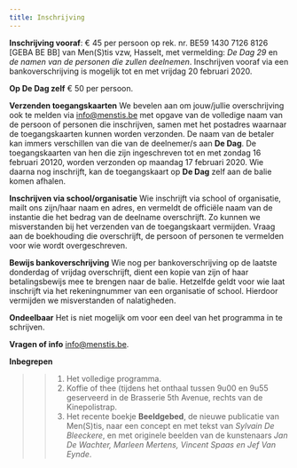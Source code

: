 ```yaml
---
title: Inschrijving
---
```

 
**Inschrijving vooraf**:
€ 45 per persoon op rek. nr. BE59 1430 7126 8126 [GEBA BE BB] van Men(S)tis vzw, Hasselt, met vermelding: _De Dag 29_ en _de namen van de personen die zullen deelnemen_. Inschrijven vooraf via een bankoverschrijving is mogelijk tot en met vrijdag 20 februari 2020.

**Op De Dag zelf**
€ 50 per persoon. 

**Verzenden toegangskaarten**
We bevelen aan om jouw/jullie overschrijving ook te melden via info@menstis.be met opgave van de volledige naam van de persoon of personen die inschrijven, samen met het postadres waarnaar de toegangskaarten kunnen worden verzonden. De naam van de betaler kan immers verschillen van die van de deelnemer/s aan **De Dag**. De toegangskaarten van hen die zijn ingeschreven tot en met zondag 16 februari 20120, worden verzonden op maandag 17 februari 2020.  Wie daarna nog inschrijft, kan de toegangskaart op **De Dag** zelf aan de balie komen afhalen.

**Inschrijven via school/organisatie**
Wie inschrijft via school of organisatie, mailt ons zijn/haar naam en adres, en vermeldt de officiële naam van de instantie die het bedrag van de deelname overschrijft. Zo kunnen we misverstanden bij het verzenden van de toegangskaart vermijden. Vraag aan de boekhouding die overschrijft, de persoon of personen te vermelden voor wie wordt overgeschreven.

**Bewijs bankoverschrijving** 
Wie nog per bankoverschrijving op de laatste donderdag of vrijdag overschrijft,  dient een kopie van zijn of haar betalingsbewijs mee te brengen naar de balie. Hetzelfde geldt voor wie laat inschrijft via het rekeningnummer van een organisatie of school. Hierdoor vermijden we misverstanden of nalatigheden.

**Ondeelbaar**
Het is niet mogelijk om voor een deel van het programma in te schrijven.

**Vragen of info**
info@menstis.be.

**Inbegrepen**

>>1. Het volledige programma.
>>2. Koffie of thee (tijdens het onthaal tussen 9u00 en 9u55 geserveerd in de Brasserie 5th Avenue, rechts van de Kinepolistrap.
>>3. Het recente boekje **Beeldgebed**, de nieuwe publicatie van Men(S)tis, naar een concept en met tekst van _Sylvain De Bleeckere_, en met originele beelden van de kunstenaars _Jan De Wachter, Marleen Mertens, Vincent Spaas en Jef Van Eynde_. 







 







